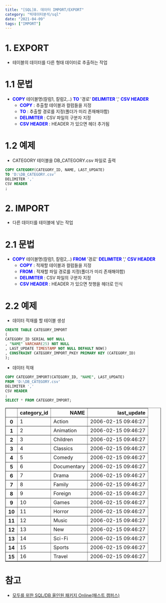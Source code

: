 ```yaml
---
title: "[SQL]8. 데이터 IMPORT/EXPORT"
category: "빅데이터분석/sql"
date: "2021-04-09"
tags: ["IMPORT"]
---
```


# 1. EXPORT

- 테이블의 데이터를 다른 형태 데이터로 추출하는 작업

# 1.1 문법

- <span style= "color:blue">**COPY**</span> 테이블명(칼럼1, 칼럼2,..) <span style= "color:blue">**TO**</span> '경로' <span style= "color:blue">**DELIMITER**</span> ',' <span style= "color:blue">**CSV HEADER**</span>
  - <span style= "color:blue">**COPY**</span> : 추출할 테이블과 컬럼들을 지정
  - <span style= "color:blue">**TO**</span> : 추출할 경로를 지정(폴더가 미리 존재해야함)
  - <span style= "color:blue">**DELIMITER**</span> : CSV 파일의 구분자 지정
  - <span style= "color:blue">**CSV HEADER**</span> : HEADER 가 있으면 헤더 추가됨

# 1.2 예제

- CATEGORY 테이블을 DB_CATEGORY.csv 파일로 출력

```sql
COPY CATEGORY(CATEGORY_ID, NAME, LAST_UPDATE)
TO 'D:\DB_CATEGORY.csv'
DELIMITER ','
CSV HEADER
;
```

# 2. IMPORT

- 다른 데이터를 테이블에 넣는 작업

# 2.1 문법

- <span style= "color:blue">**COPY**</span> 테이블명(칼럼1, 칼럼2,..) <span style= "color:blue">**FROM**</span> '경로' <span style= "color:blue">**DELIMITER**</span> ',' <span style= "color:blue">**CSV HEADER**</span>
  - <span style= "color:blue">**COPY**</span> : 적재할 테이블과 컬럼들을 지정
  - <span style= "color:blue">**FROM**</span> : 적재할 파일 경로를 지정(폴더가 미리 존재해야함)
  - <span style= "color:blue">**DELIMITER**</span> : CSV 파일의 구분자 지정
  - <span style= "color:blue">**CSV HEADER**</span> : HEADER 가 있으면 첫행을 헤더로 인식

# 2.2 예제

- 데이터 적재를 할 테이블 생성

```sql
CREATE TABLE CATEGORY_IMPORT
(
CATEGORY_ID SERIAL NOT NULL
, "NAME" VARCHAR(25) NOT NULL
, LAST_UPDATE TIMESTAMP NOT NULL DEFAULT NOW()
, CONSTRAINT CATEGORY_IMPORT_PKEY PRIMARY KEY (CATEGORY_ID)
);
```

- 데이터 적재

```sql
COPY CATEGORY_IMPORT(CATEGORY_ID, "NAME", LAST_UPDATE)
FROM 'D:\DB_CATEGORY.csv'
DELIMITER ','
CSV HEADER
;
SELECT * FROM CATEGORY_IMPORT;
```

<div>
<style scoped>
    .dataframe tbody tr th:only-of-type {
        vertical-align: middle;
    }

    .dataframe tbody tr th {
        vertical-align: top;
    }

    .dataframe thead th {
        text-align: right;
    }

</style>
<table border="1" class="dataframe">
  <thead>
    <tr style="text-align: right;">
      <th></th>
      <th>category_id</th>
      <th>NAME</th>
      <th>last_update</th>
    </tr>
  </thead>
  <tbody>
    <tr>
      <th>0</th>
      <td>1</td>
      <td>Action</td>
      <td>2006-02-15 09:46:27</td>
    </tr>
    <tr>
      <th>1</th>
      <td>2</td>
      <td>Animation</td>
      <td>2006-02-15 09:46:27</td>
    </tr>
    <tr>
      <th>2</th>
      <td>3</td>
      <td>Children</td>
      <td>2006-02-15 09:46:27</td>
    </tr>
    <tr>
      <th>3</th>
      <td>4</td>
      <td>Classics</td>
      <td>2006-02-15 09:46:27</td>
    </tr>
    <tr>
      <th>4</th>
      <td>5</td>
      <td>Comedy</td>
      <td>2006-02-15 09:46:27</td>
    </tr>
    <tr>
      <th>5</th>
      <td>6</td>
      <td>Documentary</td>
      <td>2006-02-15 09:46:27</td>
    </tr>
    <tr>
      <th>6</th>
      <td>7</td>
      <td>Drama</td>
      <td>2006-02-15 09:46:27</td>
    </tr>
    <tr>
      <th>7</th>
      <td>8</td>
      <td>Family</td>
      <td>2006-02-15 09:46:27</td>
    </tr>
    <tr>
      <th>8</th>
      <td>9</td>
      <td>Foreign</td>
      <td>2006-02-15 09:46:27</td>
    </tr>
    <tr>
      <th>9</th>
      <td>10</td>
      <td>Games</td>
      <td>2006-02-15 09:46:27</td>
    </tr>
    <tr>
      <th>10</th>
      <td>11</td>
      <td>Horror</td>
      <td>2006-02-15 09:46:27</td>
    </tr>
    <tr>
      <th>11</th>
      <td>12</td>
      <td>Music</td>
      <td>2006-02-15 09:46:27</td>
    </tr>
    <tr>
      <th>12</th>
      <td>13</td>
      <td>New</td>
      <td>2006-02-15 09:46:27</td>
    </tr>
    <tr>
      <th>13</th>
      <td>14</td>
      <td>Sci-Fi</td>
      <td>2006-02-15 09:46:27</td>
    </tr>
    <tr>
      <th>14</th>
      <td>15</td>
      <td>Sports</td>
      <td>2006-02-15 09:46:27</td>
    </tr>
    <tr>
      <th>15</th>
      <td>16</td>
      <td>Travel</td>
      <td>2006-02-15 09:46:27</td>
    </tr>
  </tbody>
</table>
</div>

# 참고

- [모두를 위한 SQL/DB 올인원 패키지 Online(패스트 캠퍼스)](fastcampus.co.kr/data_online_sqldb)

